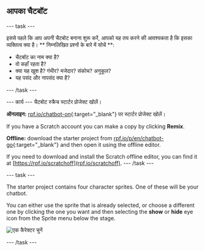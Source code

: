 ## आपका चैटबॉट

\--- task \---

इससे पहले कि आप अपनी चैटबोट बनाना शुरू करें, आपको यह तय करने की आवश्यकता है कि इसका व्यक्तित्व क्या है। ** निम्नलिखित प्रश्नों के बारे में सोचें **:

+ चैटबॉट का नाम क्या है?
+ वो कहाँ रहता है?
+ क्या यह खुश है? गंभीर? मजेदार? संकोच? अनुकूल?
+ यह पसंद और नापसंद क्या है?

\--- /task \---

\--- कार्य \--- चैटबोट स्क्रैच स्टार्टर प्रोजेक्ट खोलें।

**ऑनलाइन:** [rpf.io/chatbot-on](http://rpf.io/chatbot-on){:target="_blank"} पर स्टार्टर प्रोजेक्ट खोलें।

If you have a Scratch account you can make a copy by clicking **Remix**.

**Offline:** download the starter project from [rpf.io/p/en/chatbot-go](http://rpf.io/p/en/chatbot-go){:target="_blank"} and then open it using the offline editor.

If you need to download and install the Scratch offline editor, you can find it at [https://rpf.io/scratchoff](rpf.io/scratchoff). \--- /task \---

\--- task \---

The starter project contains four character sprites. One of these will be your chatbot.

You can either use the sprite that is already selected, or choose a different one by clicking the one you want and then selecting the **show** or **hide** eye icon from the Sprite menu below the stage.

![एक कैरेक्टर चुनें](images/chatbot-characters.png)

\--- /task \---